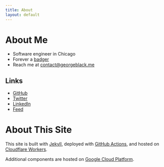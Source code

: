 ```yaml
---
title: About
layout: default
---
```


# About Me

* Software engineer in Chicago
* Forever a [badger](https://twitter.com/georgeblackm/status/995345329087270912)
* Reach me at [contact@georgeblack.me](mailto:contact@georgeblack.me)

## Links
* [GitHub](https://github.com/georgemblack)
* [Twitter](https://twitter.com/georgeblackm)
* [LinkedIn](https://www.linkedin.com/in/georgemblack/)
* [Feed](https://georgeblack.me/feed.xml)

# About This Site

This site is built with [Jekyll](https://jekyllrb.com), deployed with [GitHub Actions](https://github.com/features/actions), and hosted on [Cloudflare Workers](https://workers.cloudflare.com).

Additional components are hosted on [Google Cloud Platform](https://cloud.google.com).

